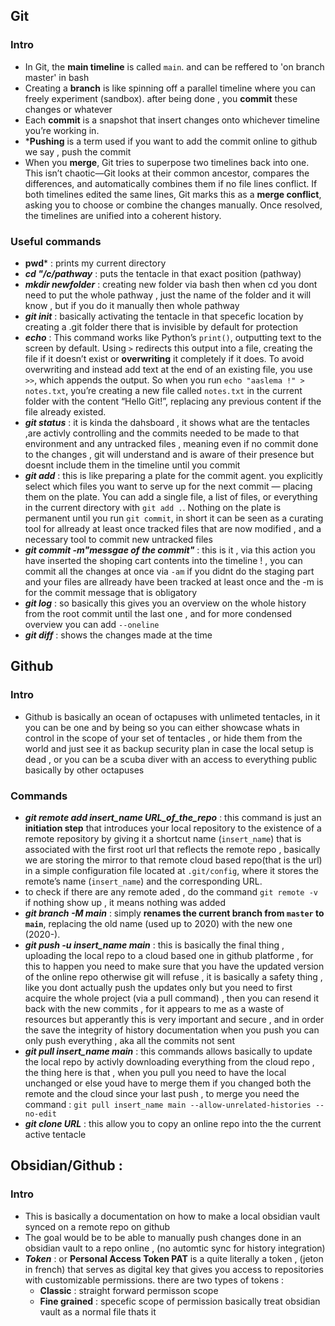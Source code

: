 ## Git
### Intro
* In Git, the **main timeline** is called `main`. and can be reffered to 'on branch master' in bash 
* Creating a **branch** is like spinning off a parallel timeline where you can freely experiment (sandbox). after being done , you **commit** these changes or whatever 
* Each **commit** is a snapshot that insert changes onto whichever timeline you’re working in. 
* ***Pushing** is a term used if you want to add the commit online to github we say , push the commit  
* When you **merge**, Git tries to superpose two timelines back into one. This isn’t chaotic—Git looks at their common ancestor, compares the differences, and automatically combines them if no file lines conflict. If both timelines edited the same lines, Git marks this as a **merge conflict**, asking you to choose or combine the changes manually. Once resolved, the timelines are unified into a coherent history.

### Useful commands
* **pwd*** : prints my current directory
* ***cd "/c/pathway*** : puts the tentacle in that exact position (pathway)
* ***mkdir newfolder*** : creating new folder via bash  then when cd you dont need to put the whole pathway , just the name of the folder and it will know , but if you do it manually then whole pathway 
* ***git init*** : basically activating the tentacle in that specefic location by creating a .git folder there that is invisible by default for protection 
* ***echo*** : This command works like Python’s `print()`, outputting text to the screen by default. Using `>` redirects this output into a file, creating the file if it doesn’t exist or **overwriting** it completely if it does. To avoid overwriting and instead add text at the end of an existing file, you use `>>`, which appends the output. So when you run `echo "aaslema !" > notes.txt`, you’re creating a new file called `notes.txt` in the current folder with the content “Hello Git!”, replacing any previous content if the file already existed.
* ***git status*** : it is kinda the dahsboard , it shows what are the tentacles ,are activly controlling and the commits needed to be made to that environment and any untracked files , meaning even if no commit done to the changes , git will understand and is aware of their presence but doesnt include them in the timeline until you commit 
* ***git add*** : this is like preparing a plate for the commit agent. you explicitly select which files you want to serve up for the next commit — placing them on the plate. You can add a single file, a list of files, or everything in the current directory with `git add .`. Nothing on the plate is permanent until you run `git commit`, in short it can be seen as a curating tool for allready at least once tracked files that are now modified , and a necessary tool to commit new untracked files
* ***git commit -m"messgae of the commit"*** : this is it , via this action you have inserted the shoping cart contents into the timeline ! , you can commit all the changes at once via `-am` if you didnt do the staging part and your files are allready have been tracked at least once and the -m is for the commit message that is obligatory
* ***git log*** : so basically this gives you an overview on the whole history from the root commit until the last one , and for more condensed overview you can add `--oneline`
* ***git diff*** : shows the changes made at the time

## Github
### Intro
* Github is basically an ocean of octapuses with unlimeted tentacles, in it you can be one and by being so you can either showcase whats in control in the scope of your set of tentacles , or hide them from the world and just see it as backup security plan in case the local setup is dead , or you can be a scuba diver with an access to everything public basically by other octapuses 
### Commands
* ***git remote add insert_name URL_of_the_repo*** :  this command is just an **initiation step** that introduces your local repository to the existence of a remote repository by giving it a shortcut name (`insert_name`) that is associated with the first root url that reflects the remote repo , basically we are storing the mirror to that remote cloud based repo(that is the url) in a simple configuration file located at `.git/config`, where it stores the remote’s name (`insert_name`) and the corresponding URL. 
* to check if there are any remote aded , do the command `git remote -v` if nothing show up , it means nothing was added 
* ***git branch -M main*** : simply **renames the current branch from `master` to `main`**, replacing the old name (used up to 2020) with the new one (2020-).
* ***git push -u insert_name main*** : this is basically the final thing , uploading  the local repo to a cloud based one in github platforme , for this to happen you need to make sure that you have the updated version of the online repo otherwise git will refuse , it is basically a safety thing , like you dont actually push the updates only but you need to first acquire the whole project (via a pull command) , then you can resend it back with the new commits , for it appears to me as a waste of resources but apperantly this is very important and secure , and in order the save the integrity of history documentation when you push you can only push everything , aka all the commits not sent 
* ***git pull insert_name main*** : this commands allows basically to update the local repo by activly downloading everything from the cloud repo , the thing here is that , when you pull you need to have the local unchanged or else youd have to merge them if you changed both the remote and the cloud since your last push , to merge you need the command : `git pull insert_name main --allow-unrelated-histories --no-edit`
* ***git clone URL*** : this allow you to copy an online repo into the the current active tentacle 

## Obsidian/Github :
### Intro 
* This is basically a documentation on how to make a local obsidian vault synced on a remote repo on github 
* The goal would be to be able to manually push changes done in an obsidian vault to a repo online , (no automtic sync for history integration)
* ***Token*** : or **Personal Access Token PAT** is a quite literally a token , (jeton in french) that serves as digital key that gives you access to repositories with customizable permissions. there are two types of tokens :
	* **Classic** : straight forward permisson scope 
	* **Fine grained** : specefic scope of permission 
	basically treat obsidian vault as a normal file thats it 
	
